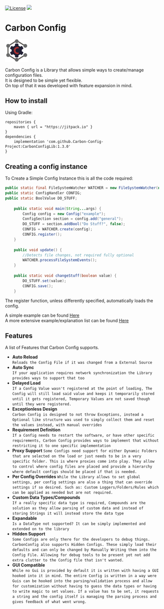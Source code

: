 [![License](https://img.shields.io/badge/License-Apache_2.0-blue.svg)](https://opensource.org/licenses/Apache-2.0)
[![](https://jitpack.io/v/Carbon-Config-Project/CarbonConfigLib.svg)](https://jitpack.io/#Carbon-Config-Project/CarbonConfigLib)
# Carbon Config

<img src="img/logo.png" width="15%">

Carbon Config is a Library that allows simple ways to create/manage configuration files.    
It is designed to be simple yet flexible.   
On top of that it was developed with feature expansion in mind.    

## How to install

Using Gradle:

```
repositories {
	maven { url = "https://jitpack.io" }
}
dependencies {
	implementation 'com.github.Carbon-Config-Project:CarbonConfigLib:1.3.0'
}

```

## Creating a config instance

To Create a Simple Config Instance this is all the code required:    

```java
public static final FileSystemWatcher WATCHER = new FileSystemWatcher(new SystemLogger(), Paths.get("config"), null);
public static ConfigHandler CONFIG;
public static BoolValue DO_STUFF;

	public static void main(String...args) {
		Config config = new Config("example");
		ConfigSection section = config.add("general");
		DO_STUFF = section.addBool("Do Stuff?", false);
		CONFIG = WATCHER.create(config);
		CONFIG.register();
	}
	
	public void update() {
		//Detects file changes, not required fully optional
		WATCHER.processFileSystemEvents();
	}
	
	public static void changeStuff(boolean value) {
		DO_STUFF.set(value);
		CONFIG.save();
	}
```

The register function, unless differently specified, automatically loads the config.

A simple example can be found [Here](src/test/java/carbonconfiglib/SimpleTest.java)   
A more extensive example/explanation list can be found [Here](EXAMPLES.md)    


## Features

A list of Features that Carbon Config supports.   

- **Auto Reload**    
  ``Reloads the Config File if it was changed from a External Source``
- **Auto Sync**    
  ``If your application requires network synchronization the Library provides ways to support that too``
- **Delayed Load**     
  ``If a Config Value wasn't registered at the point of loading, The Config will still load said value and keeps it temporarily stored until it gets registered, Temporary Values are not saved though until they were registered.``
- **Exceptionless Design**    
  ``Carbon Config is designed to not throw Exceptions, instead a Optional like structure was used to simply collect them and reset the values instead, with manual overrides``
- **Requirement Definition**    
  ``If a Config needs to restart the software, or have other specific requirements, Carbon Config provides ways to implement that without restricting it to one specific implementation``
- **Proxy Support**
  ``Some Configs need support for either Dynamic Folders that are selected on the load or just needs to be in a very specific folder. This is where proxies come into play. They allow to control where config files are placed and provide a hierarchy where default configs should be placed if that is needed.``
- **Per Config Overrides**
  ``While the Library allows to set global settings, per config settings are also a thing that can override settings if so desired. Such as: Custom Loggers/Folders/Rules which can be applied as needed but are not required.``
- **Custom Data Types/Compounds**    
  ``If a really specific data type is required, Compounds are the solution as they allow parsing of custom data and instead of storing Strings it will instead store the data type``
- **Expandable**     
  ``Is a DataType not supported? It can be simply implemented and extended on to the library``
- **Hidden Support**    
  ``Some Configs are only there for the developers to debug things. CarbonConfig also supports Hidden Configs. These simply load their defaults and can only be changed by Manually Writing them into the Config File. Allowing for debug tools to be present yet not add extra clutter to the Config file that isn't wanted.``
- **GUI Compatible**     
  ``While no Gui is provided by default it is written with having a GUI hooked into it in mind. The entire Config is written in a way were Guis can be hooked into the parsing/validation process and allow for customization without having to guess the data types or having to write magic to set values. If a value has to be set, it requests a string and the config itself is managing the parsing process and gives feedback of what went wrong.``
 